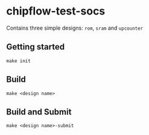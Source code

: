 # chipflow-test-socs

Contains three simple designs: `rom`, `sram` and `upcounter`

## Getting started

```
make init
```

## Build

```
make <design name>
```

## Build and Submit

```
make <design name>-submit
```
